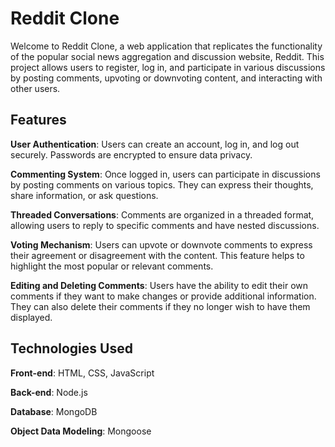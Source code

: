 # Reddit Clone

Welcome to Reddit Clone, a web application that replicates the functionality of the popular social news aggregation and discussion website, Reddit. This project allows users to register, log in, and participate in various discussions by posting comments, upvoting or downvoting content, and interacting with other users.

## Features

**User Authentication**: Users can create an account, log in, and log out securely. Passwords are encrypted to ensure data privacy.

**Commenting System**: Once logged in, users can participate in discussions by posting comments on various topics. They can express their thoughts, share information, or ask questions.

**Threaded Conversations**: Comments are organized in a threaded format, allowing users to reply to specific comments and have nested discussions.

**Voting Mechanism**: Users can upvote or downvote comments to express their agreement or disagreement with the content. This feature helps to highlight the most popular or relevant comments.

**Editing and Deleting Comments**: Users have the ability to edit their own comments if they want to make changes or provide additional information. They can also delete their comments if they no longer wish to have them displayed.

## Technologies Used

**Front-end**: HTML, CSS, JavaScript

**Back-end**: Node.js

**Database**: MongoDB

**Object Data Modeling**: Mongoose
